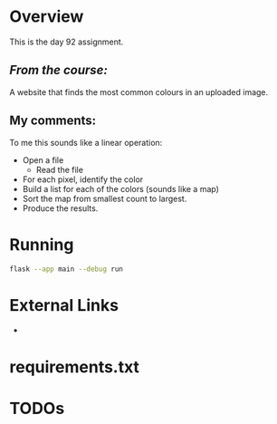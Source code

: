 # Overview

This is the day 92 assignment.

## _From the course:_
A website that finds the most common colours in an uploaded image.



## My comments:

To me this sounds like a linear operation:

- Open a file
  - Read the file
- For each pixel, identify the color
- Build a list for each of the colors (sounds like a map)
- Sort the map from smallest count to largest.
- Produce the results.


# Running


```bash
flask --app main --debug run
```

# External Links

- 

# requirements.txt

# TODOs

